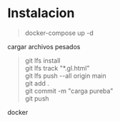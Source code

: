 # Instalacion 
>docker-compose up -d


cargar archivos pesados
> git lfs install               
> git lfs track "*.gl.html"     
> git lfs push --all origin main   
> git add .                     
> git commit -m "carga pureba"  
> git push  


docker